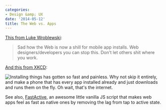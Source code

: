 ```yaml
---
categories:
- Design &amp; UX
date: '2014-05-12'
title: The Web vs. Apps
---
```


[This from Luke Wroblewski](https://twitter.com/lukew/status/465630836146974721):

> Sad how the Web is now a shill for mobile app installs. Web designers/developers you can stop this. Don't let others shit where you work.

[And this from XKCD](http://xkcd.com/1367/):

<p class="text-center"><img alt="Installing things has gotten so fast and painless. Why not skip it entirely, and make a phone that has every app installed already and just downloads and runs them on the fly. Oh wait, that's the internet." src="http://imgs.xkcd.com/comics/installing.png"></p>

See also, [FastActive](https://github.com/jonathanstark/FastActive), an awesome little vanilla JS script that makes web apps feel as fast as native ones by removing the lag from tap to active state.